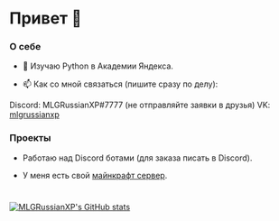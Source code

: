 # Привет 👋

### О себе
- 🌱 Изучаю Python в Академии Яндекса.

- 📫 Как со мной связаться (пишите сразу по делу):

Discord: MLGRussianXP#7777 (не отправляйте заявки в друзья)
VK: [mlgrussianxp](https://vk.com/mlgrussianxp)

### Проекты
- Работаю над Discord ботами (для заказа писать в Discord).

- У меня есть свой [майнкрафт сервер](https://discord.gg/hhbaKr9ubp).

#
[![MLGRussianXP's GitHub stats](https://github-readme-stats.vercel.app/api?username=MLGRussianXP)](https://github.com/mlgrussianxp/github-readme-stats)
